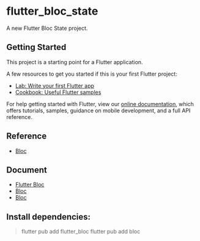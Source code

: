 # flutter_bloc_state

A new Flutter Bloc State project.

## Getting Started

This project is a starting point for a Flutter application.

A few resources to get you started if this is your first Flutter project:

- [Lab: Write your first Flutter app](https://flutter.dev/docs/get-started/codelab)
- [Cookbook: Useful Flutter samples](https://flutter.dev/docs/cookbook)

For help getting started with Flutter, view our
[online documentation](https://flutter.dev/docs), which offers tutorials,
samples, guidance on mobile development, and a full API reference.

## Reference

- [Bloc](https://www.youtube.com/playlist?list=PLCKuOXG0bPi1QvFbWxiAlVBlvKf3hX6HF)

## Document

- [Flutter Bloc](https://pub.dev/packages/flutter_bloc)
- [Bloc](https://pub.dev/packages/bloc)
- [Bloc](https://bloclibrary.dev/#/gettingstarted)

## Install dependencies:

> flutter pub add flutter_bloc
> flutter pub add bloc
